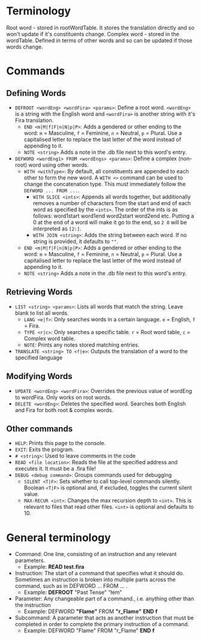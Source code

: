 # Terminology
Root word - stored in rootWordTable. It stores the translation directly and so won't update if it's constituents change.
Complex word - stored in the wordTable. Defined in terms of other words and so can be updated if those words change.
# Commands

## Defining Words
- `DEFROOT <wordEng> <wordFira> <params>`: Define a root word. `<wordEng>` is a string with the English word and `<wordFira>` is another string with it's Fira translation.
  - `END <m|M|f|F|n|N|p|P>`: Adds a gendered or other ending to the word: `m` = Masculine, `f` = Feminine, `n` = Neutral, `p` = Plural. Use a capitalised letter to replace the last letter of the word instead of appending to it.
  - `NOTE <string>` Adds a note in the .db file next to this word's entry.
- `DEFWORD <wordEng1> FROM <wordEngs> <params>`: Define a complex (non-root) word using other words.
  - `WITH <withType>`: By default, all constituents are appended to each other to form the new word. A `WITH <>` command can be used to change the concatenation type. This must immediately follow the `DEFWORD ... FROM ...`.
    - `WITH SLICE <ints>`: Appends all words together, but additionally removes a number of characters from the start and end of each word as specified by the `<ints>`. The order of the ints is as follows: word1start word1end word2start word2end etc. Putting a 0 at the end of a word will make it go to the end, so `2 0` will be interpreted as `[2:]`.
    - `WITH JOIN <string>`:  Adds the string between each word. If no string is provided, it defaults to `""`.
  - `END <m|M|f|F|n|N|p|P>`: Adds a gendered or other ending to the word: `m` = Masculine, `f` = Feminine, `n` = Neutral, `p` = Plural. Use a capitalised letter to replace the last letter of the word instead of appending to it.
  - `NOTE <string>` Adds a note in the .db file next to this word's entry.

## Retrieving Words
- `LIST <string> <params>`: Lists all words that match the string. Leave blank to list all words.
  - `LANG <e|f>`: Only searches words in a certain language. `e` = English, `f` = Fira.
  - `TYPE <r|c>`: Only searches a specific table. `r` = Root word table, `c` = Complex word table.
  - `NOTE`: Prints any notes stored matching entries.
- `TRANSLATE <string> TO <f|e>`: Outputs the translation of a word to the specified language

## Modifying Words
- `UPDATE <wordEng> <wordFira>`: Overrides the previous value of wordEng to wordFira. Only works on root words.
- `DELETE <wordEng>`: Deletes the specified word. Searches both English and Fira for both root & complex words.

## Other commands
  - `HELP`: Prints this page to the console.
  - `EXIT`: Exits the program.
  - `# <string>`: Used to leave comments in the code
  - `READ <file location>`: Reads the file at the specified address and executes it. It must be a .fira file!
  - `DEBUG <debug command>`: Groups commands used for debugging
    - `SILENT <T|F>`: Sets whether to call top-level commands silently. Boolean `<T|F>` is optional and, if excluded, toggles the current silent value.
    - `MAX-RECUR <int>`: Changes the max recursion depth to `<int>`. This is relevant to files that read other files. `<int>` is optional and defaults to 10.

# General terminology
  - Command: One line, consisting of an instruction and any relevant parameters.
    - Example: **READ test.fira**
  - Instruction: The start of a command that specifies what it should do. Sometimes an instruction is broken into multiple parts across the command, such as in DEFWORD ... FROM ... .
    - Example: **DEFROOT** "Past Tense" "łem"
  - Parameter: Any changeable part of a command., i.e. anything other than the instruction
    - Example: DEFWORD **"Flame"** FROM **"r_Flame"** **END** **f**
  - Subcommand: A parameter that acts as another instruction that must be completed in order to complete the primary instruction of a command.
    - Example: DEFWORD "Flame" FROM "r_Flame" **END** **f**
